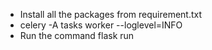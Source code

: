 <ul>
<li>Install all the packages from requirement.txt</li>
<li> celery -A tasks worker --loglevel=INFO</li>
<li> Run the command flask run</li>
</ul>
